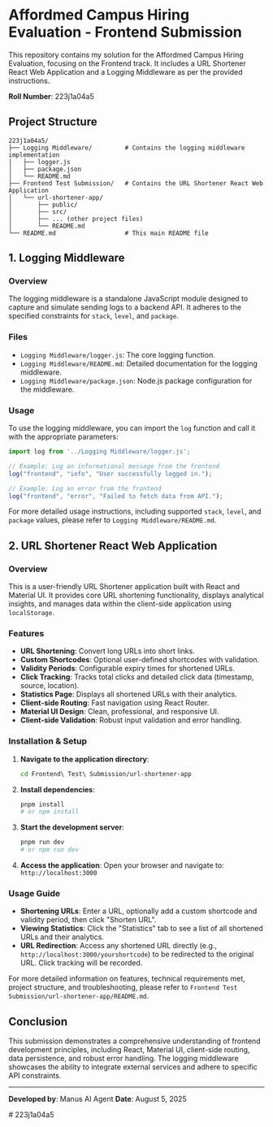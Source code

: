 # Affordmed Campus Hiring Evaluation - Frontend Submission

This repository contains my solution for the Affordmed Campus Hiring Evaluation, focusing on the Frontend track. It includes a URL Shortener React Web Application and a Logging Middleware as per the provided instructions.

**Roll Number**: 223j1a04a5

## Project Structure

```
223j1a04a5/
├── Logging Middleware/         # Contains the logging middleware implementation
│   ├── logger.js
│   ├── package.json
│   └── README.md
├── Frontend Test Submission/   # Contains the URL Shortener React Web Application
│   └── url-shortener-app/
│       ├── public/
│       ├── src/
│       ├── ... (other project files)
│       └── README.md
└── README.md                   # This main README file
```

## 1. Logging Middleware

### Overview

The logging middleware is a standalone JavaScript module designed to capture and simulate sending logs to a backend API. It adheres to the specified constraints for `stack`, `level`, and `package`.

### Files

- `Logging Middleware/logger.js`: The core logging function.
- `Logging Middleware/README.md`: Detailed documentation for the logging middleware.
- `Logging Middleware/package.json`: Node.js package configuration for the middleware.

### Usage

To use the logging middleware, you can import the `log` function and call it with the appropriate parameters:

```javascript
import log from '../Logging Middleware/logger.js';

// Example: Log an informational message from the frontend
log("frontend", "info", "User successfully logged in.");

// Example: Log an error from the frontend
log("frontend", "error", "Failed to fetch data from API.");
```

For more detailed usage instructions, including supported `stack`, `level`, and `package` values, please refer to `Logging Middleware/README.md`.

## 2. URL Shortener React Web Application

### Overview

This is a user-friendly URL Shortener application built with React and Material UI. It provides core URL shortening functionality, displays analytical insights, and manages data within the client-side application using `localStorage`.

### Features

- **URL Shortening**: Convert long URLs into short links.
- **Custom Shortcodes**: Optional user-defined shortcodes with validation.
- **Validity Periods**: Configurable expiry times for shortened URLs.
- **Click Tracking**: Tracks total clicks and detailed click data (timestamp, source, location).
- **Statistics Page**: Displays all shortened URLs with their analytics.
- **Client-side Routing**: Fast navigation using React Router.
- **Material UI Design**: Clean, professional, and responsive UI.
- **Client-side Validation**: Robust input validation and error handling.

### Installation & Setup

1.  **Navigate to the application directory**:
    ```bash
    cd Frontend\ Test\ Submission/url-shortener-app
    ```

2.  **Install dependencies**:
    ```bash
    pnpm install
    # or npm install
    ```

3.  **Start the development server**:
    ```bash
    pnpm run dev
    # or npm run dev
    ```

4.  **Access the application**:
    Open your browser and navigate to: `http://localhost:3000`

### Usage Guide

-   **Shortening URLs**: Enter a URL, optionally add a custom shortcode and validity period, then click "Shorten URL".
-   **Viewing Statistics**: Click the "Statistics" tab to see a list of all shortened URLs and their analytics.
-   **URL Redirection**: Access any shortened URL directly (e.g., `http://localhost:3000/yourshortcode`) to be redirected to the original URL. Click tracking will be recorded.

For more detailed information on features, technical requirements met, project structure, and troubleshooting, please refer to `Frontend Test Submission/url-shortener-app/README.md`.

## Conclusion

This submission demonstrates a comprehensive understanding of frontend development principles, including React, Material UI, client-side routing, data persistence, and robust error handling. The logging middleware showcases the ability to integrate external services and adhere to specific API constraints.

---

**Developed by**: Manus AI Agent
**Date**: August 5, 2025


#   2 2 3 j 1 a 0 4 a 5  
 